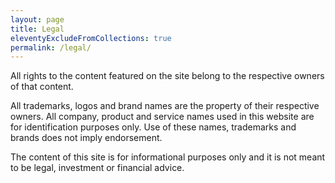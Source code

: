 ```yaml
---
layout: page
title: Legal
eleventyExcludeFromCollections: true
permalink: /legal/
---
```


All rights to the content featured on the site belong to the respective owners of that content.

All trademarks, logos and brand names are the property of their respective owners. All company, product and service names used in this website are for identification purposes only. Use of these names, trademarks and brands does not imply endorsement.

The content of this site is for informational purposes only and it is not meant to be legal, investment or financial advice.
